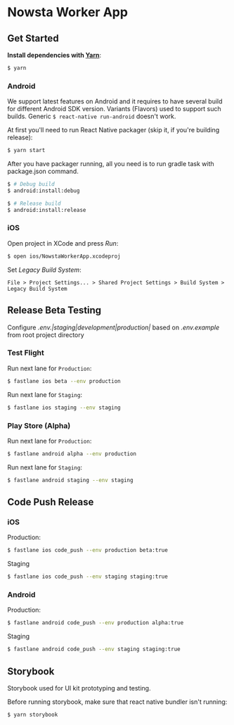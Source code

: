 # Nowsta Worker App

## Get Started

**Install dependencies with [Yarn](https://yarnpkg.com)**:

```sh
$ yarn
```

### Android

We support latest features on Android and it requires to have several build for different Android SDK version.
Variants (Flavors) used to support such builds. Generic `$ react-native run-android` doesn't work.

At first you'll need to run React Native packager (skip it, if you're building release):

```sh
$ yarn start
```

After you have packager running, all you need is to run gradle task with package.json command.

```sh
$ # Debug build
$ android:install:debug

$ # Release build
$ android:install:release
```

### iOS

Open project in XCode and press _Run_:

```sh
$ open ios/NowstaWorkerApp.xcodeproj
```

Set _Legacy Build System_:

```xCode
File > Project Settings... > Shared Project Settings > Build System > Legacy Build System
```

## Release Beta Testing

Configure _.env.|staging|development|production|_ based on _.env.example_ from root project directory

### Test Flight

Run next lane for `Production`:

```sh
$ fastlane ios beta --env production
```

Run next lane for `Staging`:

```sh
$ fastlane ios staging --env staging
```

### Play Store (Alpha)

Run next lane for `Production`:

```sh
$ fastlane android alpha --env production
```

Run next lane for `Staging`:

```sh
$ fastlane android staging --env staging
```

## Code Push Release

### iOS

Production:

```sh
$ fastlane ios code_push --env production beta:true
```

Staging

```sh
$ fastlane ios code_push --env staging staging:true
```

### Android

Production:

```sh
$ fastlane android code_push --env production alpha:true
```

Staging

```sh
$ fastlane android code_push --env staging staging:true
```


## Storybook

Storybook used for UI kit prototyping and testing.

Before running storybook, make sure that react native bundler isn't running:

`$ yarn storybook`
